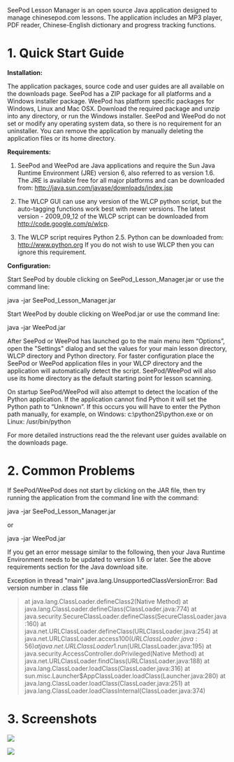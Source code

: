 SeePod Lesson Manager is an open source Java application designed to manage chinesepod.com lessons. The application includes an MP3 player, PDF reader, Chinese-English dictionary and progress tracking functions.

# 1. Quick Start Guide #

**Installation:**

The application packages, source code and user guides are all available on the downloads page. SeePod has a ZIP package for all platforms and a Windows installer package. WeePod has platform specific packages for Windows, Linux and Mac OSX. Download the required package and unzip into any directory, or run the Windows installer. SeePod and WeePod do not set or modify any operating system data, so there is no requirement for an uninstaller. You can remove the application by manually deleting the application files or its home directory.

**Requirements:**

1. SeePod and WeePod are Java applications and require the Sun Java Runtime Environment (JRE) version 6, also referred to as version 1.6. The JRE is available free for all major platforms and can be downloaded from: http://java.sun.com/javase/downloads/index.jsp

2. The WLCP GUI can use any version of the WLCP python script, but the auto-tagging functions work best with newer versions. The latest version - 2009\_09\_12 of the WLCP script can be downloaded from http://code.google.com/p/wlcp.

3. The WLCP script requires Python 2.5. Python can be downloaded from: http://www.python.org If you do not wish to use WLCP then you can ignore this requirement.



**Configuration:**

Start SeePod by double clicking on SeePod\_Lesson\_Manager.jar or use the command line:

java -jar SeePod\_Lesson\_Manager.jar

Start WeePod by double clicking on WeePod.jar or use the command line:

java -jar WeePod.jar

After SeePod or WeePod has launched go to the main menu item “Options”, open the "Settings" dialog and set the values for your main lesson directory, WLCP directory and Python directory. For faster configuration place the SeePod or WeePod application files in your WLCP directory and the application will automatically detect the script. SeePod/WeePod will also use its home directory as the default starting point for lesson scanning.

On startup SeePod/WeePod will also attempt to detect the location of the Python application. If the application cannot find Python it will set the Python path to “Unknown”. If this occurs you will have to enter the Python path manually, for example, on Windows: c:\python25\python.exe or on Linux: /usr/bin/python

For more detailed instructions read the the relevant user guides available on the downloads page.

# 2. Common Problems #

If SeePod/WeePod does not start by clicking on the JAR file, then try running the application from the command line with the command:

java -jar SeePod\_Lesson\_Manager.jar

or

java -jar WeePod.jar

If you get an error message similar to the following, then your Java Runtime Environment needs to be updated to version 1.6 or later. See the above requirements section for the Java download site.

Exception in thread \"main\" java.lang.UnsupportedClassVersionError: Bad version number in .class file
> at java.lang.ClassLoader.defineClass2(Native Method)
> at java.lang.ClassLoader.defineClass(ClassLoader.java:774)
> at java.security.SecureClassLoader.defineClass(SecureClassLoader.java:160)
> at java.net.URLClassLoader.defineClass(URLClassLoader.java:254)
> at java.net.URLClassLoader.access$100(URLClassLoader.java:56)
> at java.net.URLClassLoader$1.run(URLClassLoader.java:195)
> at java.security.AccessController.doPrivileged(Native Method)
> at java.net.URLClassLoader.findClass(URLClassLoader.java:188)
> at java.lang.ClassLoader.loadClass(ClassLoader.java:316)
> at sun.misc.Launcher$AppClassLoader.loadClass(Launcher.java:280)
> at java.lang.ClassLoader.loadClass(ClassLoader.java:251)
> at java.lang.ClassLoader.loadClassInternal(ClassLoader.java:374)

# 3. Screenshots #

[![](http://seepod-lesson-manager.googlecode.com/files/seepoduserguide-v-1.1_html_m3a4e5847.jpg)](http://seepod-lesson-manager.googlecode.com/)

[![](http://seepod-lesson-manager.googlecode.com/files/weepoduserguide_html_65ec8bbb.jpg)](http://seepod-lesson-manager.googlecode.com/)